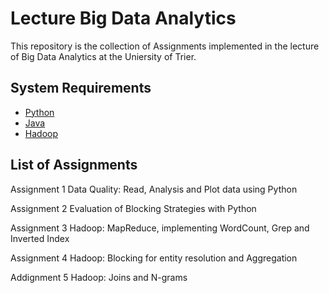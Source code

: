 # Lecture Big Data Analytics

This repository is the collection of Assignments implemented in the lecture of Big Data Analytics at the Uniersity of Trier. 

## System Requirements

- [Python](https://www.python.org)
- [Java](https://www.oracle.com/java/technologies/downloads/) 
- [Hadoop](https://hadoop.apache.org)




## List of Assignments

Assignment 1 Data Quality: Read, Analysis and Plot data using Python

Assignment 2 Evaluation of Blocking Strategies with Python

Assignment 3 Hadoop: MapReduce, implementing WordCount, Grep and Inverted Index

Assignment 4 Hadoop: Blocking for entity resolution and Aggregation

Addignment 5 Hadoop: Joins and N-grams